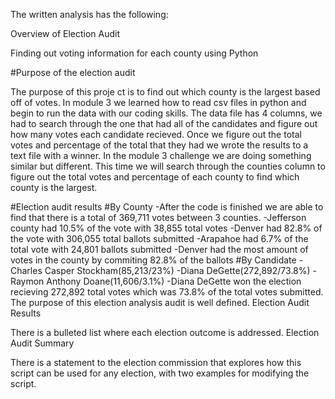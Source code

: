 The written analysis has the following:

Overview of Election Audit

Finding out voting information for each county using Python

#Purpose of the election audit

The purpose of this proje ct is to find out which county is the largest based off of votes. In module 3 we learned how to read csv files in python and begin to run the data with our coding skills. The data file has 4 columns, we had to search through the one that had all of the candidates and figure out how many votes each candidate recieved. Once we figure out the total votes and percentage of the total that they had we wrote the results to a text file with a winner. In the module 3 challenge we are doing something similar but different. This time we will search through the counties column to figure out the total votes and percentage of each county to find which county is the largest.

#Election audit results #By County -After the code is finished we are able to find that there is a total of 369,711 votes between 3 counties. -Jefferson county had 10.5% of the vote with 38,855 total votes -Denver had 82.8% of the vote with 306,055 total ballots submitted -Arapahoe had 6.7% of the total vote with 24,801 ballots submitted -Denver had the most amount of votes in the county by commiting 82.8% of the ballots #By Candidate -Charles Casper Stockham(85,213/23%) -Diana DeGette(272,892/73.8%) -Raymon Anthony Doane(11,606/3.1%) -Diana DeGette won the election recieving 272,892 total votes which was 73.8% of the total votes submitted.
The purpose of this election analysis audit is well defined.
Election Audit Results

There is a bulleted list where each election outcome is addressed. 
Election Audit Summary


There is a statement to the election commission that explores how this script can be used for any election, with two examples for modifying the script. 

